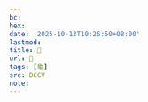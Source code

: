 ```yaml
---
bc:
hex:
date: '2025-10-13T10:26:50+08:00'
lastmod:
title: 􂤯
url: 􂤯
tags: [龜]
src: DCCV
note:
---
```

